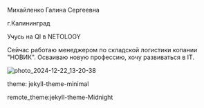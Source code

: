 Михайленко Галина Сергеевна

г.Калининград

Учусь на QI в NETOLOGY

Сейчас работаю менеджером по складской логистики копании "НОВИК". Осваиваю новую профессию, хочу развиваться в IT.

![photo_2024-12-22_13-20-38](https://github.com/user-attachments/assets/6ec1dc5e-2f17-4e39-a12e-c6fb1e667c3d)

theme: jekyll-theme-minimal

remote_theme:jekyll-theme-Midnight
